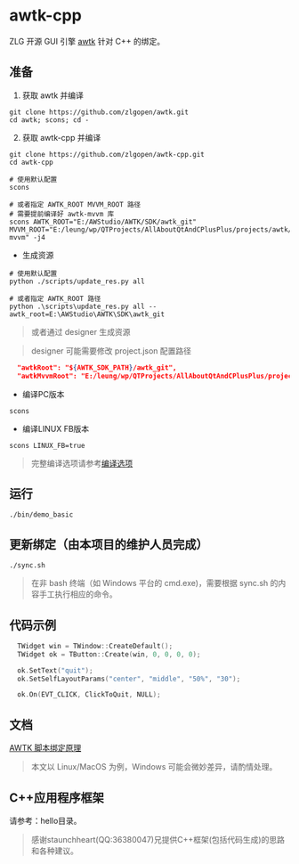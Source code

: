 # awtk-cpp

ZLG 开源 GUI 引擎 [awtk](https://github.com/zlgopen/awtk) 针对 C++ 的绑定。

## 准备

1. 获取 awtk 并编译

```
git clone https://github.com/zlgopen/awtk.git
cd awtk; scons; cd -
```

2. 获取 awtk-cpp 并编译

```
git clone https://github.com/zlgopen/awtk-cpp.git
cd awtk-cpp

# 使用默认配置
scons

# 或者指定 AWTK_ROOT MVVM_ROOT 路径
# 需要提前编译好 awtk-mvvm 库
scons AWTK_ROOT="E:/AWStudio/AWTK/SDK/awtk_git" MVVM_ROOT="E:/leung/wp/QTProjects/AllAboutQtAndCPlusPlus/projects/awtk/awtk-mvvm" -j4
```

* 生成资源

```
# 使用默认配置
python ./scripts/update_res.py all

# 或者指定 AWTK_ROOT 路径
python .\scripts\update_res.py all --awtk_root=E:\AWStudio\AWTK\SDK\awtk_git
```

> 或者通过 designer 生成资源

> designer 可能需要修改 project.json 配置路径

```json
  "awtkRoot": "${AWTK_SDK_PATH}/awtk_git",
  "awtkMvvmRoot": "E:/leung/wp/QTProjects/AllAboutQtAndCPlusPlus/projects/awtk/awtk-mvvm"
```

* 编译PC版本

```
scons
```

* 编译LINUX FB版本

```
scons LINUX_FB=true
```

> 完整编译选项请参考[编译选项](https://github.com/zlgopen/awtk-widget-generator/blob/master/docs/build_options.md)


## 运行

```
./bin/demo_basic
```

## 更新绑定（由本项目的维护人员完成）

```
./sync.sh
```

> 在非 bash 终端（如 Windows 平台的 cmd.exe)，需要根据 sync.sh 的内容手工执行相应的命令。

## 代码示例

```cpp
  TWidget win = TWindow::CreateDefault();
  TWidget ok = TButton::Create(win, 0, 0, 0, 0);

  ok.SetText("quit");
  ok.SetSelfLayoutParams("center", "middle", "50%", "30");

  ok.On(EVT_CLICK, ClickToQuit, NULL);
```

## 文档

[AWTK 脚本绑定原理](https://github.com/zlgopen/awtk/blob/master/docs/script_binding.md)

> 本文以 Linux/MacOS 为例，Windows 可能会微妙差异，请酌情处理。

## C++应用程序框架

请参考：hello目录。

> 感谢staunchheart(QQ:36380047)兄提供C++框架(包括代码生成)的思路和各种建议。

